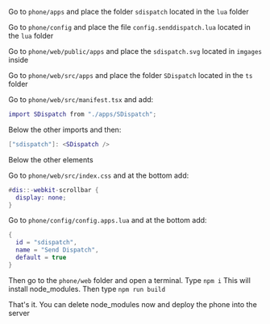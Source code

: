Go to `phone/apps` and place the folder `sdispatch` located in the `lua` folder

Go to `phone/config` and place the file `config.senddispatch.lua` located in the `lua` folder

Go to `phone/web/public/apps` and place the `sdispatch.svg` located in `imgages` inside

Go to `phone/web/src/apps` and place the folder `SDispatch` located in the `ts` folder

Go to `phone/web/src/manifest.tsx` and add:
```lua
import SDispatch from "./apps/SDispatch";
```
Below the other imports and then:
```lua
["sdispatch"]: <SDispatch />
```
Below the other elements

Go to `phone/web/src/index.css` and at the bottom add:
```lua
#dis::-webkit-scrollbar {
  display: none;
}
```

Go to `phone/config/config.apps.lua` and at the bottom add:
```lua
{
  id = "sdispatch",
  name = "Send Dispatch",
  default = true
}
```

Then go to the `phone/web` folder and open a terminal. 
Type `npm i`
This will install node_modules.
Then type `npm run build`

That's it. You can delete node_modules now and deploy the phone into the server